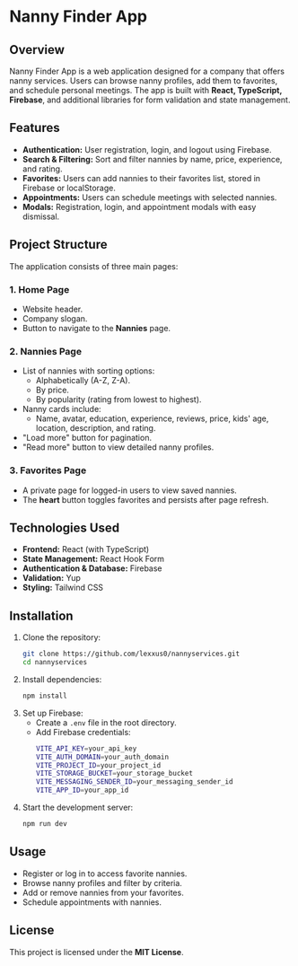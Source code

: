 # Nanny Finder App

## Overview

Nanny Finder App is a web application designed for a company that offers nanny services. Users can browse nanny profiles, add them to favorites, and schedule personal meetings. The app is built with **React, TypeScript, Firebase**, and additional libraries for form validation and state management.

## Features

- **Authentication:** User registration, login, and logout using Firebase.
- **Search & Filtering:** Sort and filter nannies by name, price, experience, and rating.
- **Favorites:** Users can add nannies to their favorites list, stored in Firebase or localStorage.
- **Appointments:** Users can schedule meetings with selected nannies.
- **Modals:** Registration, login, and appointment modals with easy dismissal.

## Project Structure

The application consists of three main pages:

### 1. Home Page

- Website header.
- Company slogan.
- Button to navigate to the **Nannies** page.

### 2. Nannies Page

- List of nannies with sorting options:
  - Alphabetically (A-Z, Z-A).
  - By price.
  - By popularity (rating from lowest to highest).
- Nanny cards include:
  - Name, avatar, education, experience, reviews, price, kids' age, location, description, and rating.
- "Load more" button for pagination.
- "Read more" button to view detailed nanny profiles.

### 3. Favorites Page

- A private page for logged-in users to view saved nannies.
- The **heart** button toggles favorites and persists after page refresh.

## Technologies Used

- **Frontend:** React (with TypeScript)
- **State Management:** React Hook Form
- **Authentication & Database:** Firebase
- **Validation:** Yup
- **Styling:** Tailwind CSS

## Installation

1. Clone the repository:
   ```sh
   git clone https://github.com/lexxus0/nannyservices.git
   cd nannyservices
   ```
2. Install dependencies:
   ```sh
   npm install
   ```
3. Set up Firebase:
   - Create a `.env` file in the root directory.
   - Add Firebase credentials:
     ```sh
     VITE_API_KEY=your_api_key
     VITE_AUTH_DOMAIN=your_auth_domain
     VITE_PROJECT_ID=your_project_id
     VITE_STORAGE_BUCKET=your_storage_bucket
     VITE_MESSAGING_SENDER_ID=your_messaging_sender_id
     VITE_APP_ID=your_app_id
     ```
4. Start the development server:
   ```sh
   npm run dev
   ```

## Usage

- Register or log in to access favorite nannies.
- Browse nanny profiles and filter by criteria.
- Add or remove nannies from your favorites.
- Schedule appointments with nannies.

## License

This project is licensed under the **MIT License**.
